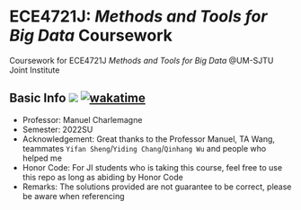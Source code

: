 # ECE4721J: *Methods and Tools for Big Data* Coursework

Coursework for ECE4721J *Methods and Tools for Big Data* @UM-SJTU Joint Institute

## Basic Info ![](https://visitor-badge.glitch.me/badge?page_id=kx-Huang.ECE4721J&left_color=gray&right_color=blue) [![wakatime](https://wakatime.com/badge/user/7d2c2fc8-bd1d-4e1e-bb2b-b49c6120ed53/project/83bef7c1-b895-4447-ac35-5a682699ed0d.svg)](https://wakatime.com/badge/user/7d2c2fc8-bd1d-4e1e-bb2b-b49c6120ed53/project/83bef7c1-b895-4447-ac35-5a682699ed0d)

- Professor: Manuel Charlemagne
- Semester: 2022SU
- Acknowledgement: Great thanks to the Professor Manuel, TA Wang, teammates `Yifan Sheng`/`Yiding Chang`/`Qinhang Wu` and people who helped me
- Honor Code: For JI students who is taking this course, feel free to use this repo as long as abiding by Honor Code
- Remarks: The solutions provided are not guarantee to be correct, please be aware when referencing
